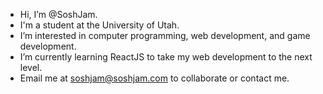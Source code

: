 - Hi, I’m @SoshJam.
- I'm a student at the University of Utah.
- I’m interested in computer programming, web development, and game development.
- I’m currently learning ReactJS to take my web development to the next level.
- Email me at soshjam@soshjam.com to collaborate or contact me.

<!---
SoshJam/SoshJam is a ✨ special ✨ repository because its `README.md` (this file) appears on your GitHub profile.
You can click the Preview link to take a look at your changes.
--->
